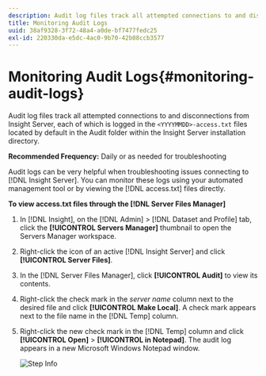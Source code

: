 ```yaml
---
description: Audit log files track all attempted connections to and disconnections from Insight Server, each of which is logged in the <YYYYMMDD>-access.txt files located by default in the Audit folder within the Insight Server installation directory.
title: Monitoring Audit Logs
uuid: 38af9328-3f72-48a4-a0de-bf7477fedc25
exl-id: 220330da-e5dc-4ac0-9b70-42b08ccb3577
---
```

# Monitoring Audit Logs{#monitoring-audit-logs}

Audit log files track all attempted connections to and disconnections from Insight Server, each of which is logged in the `<YYYYMMDD>-access.txt` files located by default in the Audit folder within the Insight Server installation directory.

 **Recommended Frequency:** Daily or as needed for troubleshooting

Audit logs can be very helpful when troubleshooting issues connecting to [!DNL Insight Server]. You can monitor these logs using your automated management tool or by viewing the [!DNL access.txt] files directly.

**To view access.txt files through the [!DNL Server Files Manager]** 

1. In [!DNL Insight], on the [!DNL Admin] > [!DNL Dataset and Profile] tab, click the **[!UICONTROL Servers Manager]** thumbnail to open the Servers Manager workspace.
1. Right-click the icon of an active [!DNL Insight Server] and click **[!UICONTROL Server Files]**.
1. In the [!DNL Server Files Manager], click **[!UICONTROL Audit]** to view its contents.
1. Right-click the check mark in the *server name* column next to the desired file and click **[!UICONTROL Make Local]**. A check mark appears next to the file name in the [!DNL Temp] column.
1. Right-click the new check mark in the [!DNL Temp] column and click **[!UICONTROL Open]** > **[!UICONTROL in Notepad]**. The audit log appears in a new Microsoft Windows Notepad window.

   ![Step Info](assets/cfg_accesscontrol_accessFile.png)
